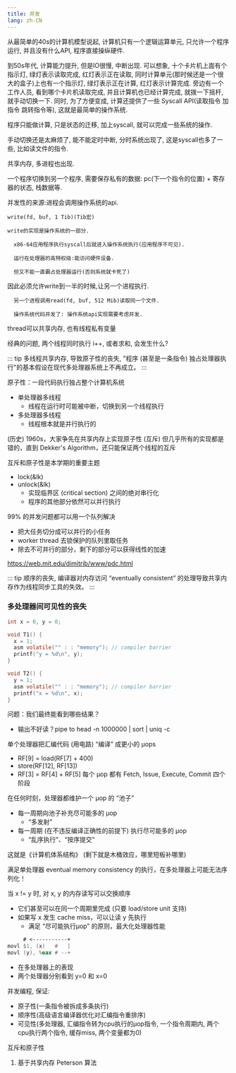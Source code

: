 ```yaml
---
title: 并发
lang: zh-CN
---
```


从最简单的40s的计算机模型说起, 计算机只有一个逻辑运算单元, 只允许一个程序运行, 并且没有什么API, 程序直接操纵硬件.

到50s年代, 计算能力提升, 但是IO很慢, 中断出现.
可以想象, 十个卡片机上面有个指示灯, 绿灯表示读取完成, 红灯表示正在读取, 同时计算单元(那时候还是一个很大的盒子)上也有一个指示灯, 绿灯表示正在计算, 红灯表示计算完成. 旁边有一个工作人员, 看到哪个卡片机读取完成, 并且计算机也已经计算完成, 就拨一下摇杆, 就手动切换一下.
同时, 为了方便变成, 计算还提供了一些 Syscall API(读取指令 加指令 跳转指令等), 这就是最简单的操作系统.

程序只能做计算, 只是状态的迁移, 加上syscall, 就可以完成一些系统的操作.

手动切换还是太麻烦了, 能不能定时中断, 分时系统出现了, 这是syscall也多了一些, 比如读文件的指令.

共享内存, 多进程也出现.

一个程序切换到另一个程序, 需要保存私有的数据: pc(下一个指令的位置) + 寄存器的状态, 栈数据等.

并发性的来源:进程会调用操作系统的api.

    write(fd, buf, 1 Tib)(Tib宏)

    write的实现是操作系统的一部分.

      x86-64应用程序执行syscall后就进入操作系统执行(应用程序不可见).

      运行在处理器的高特权级:能访问硬件设备.

      但又不能一直霸占处理器运行(否则系统就卡死了)

因此必须允许write到一半的时候,让另一个进程执行.

      另一个进程调用read(fd, buf, 512 Mib)读取同一个文件.

      操作系统代码并发了: 操作系统api实现需要考虑并发.

      

thread可以共享内存, 也有线程私有变量

经典的问题, 两个线程同时执行 i++, 或者求和, 会发生什么?

::: tip
多线程共享内存, 导致原子性的丧失, "程序 (甚至是一条指令) 独占处理器执行"的基本假设在现代多处理器系统上不再成立。
:::

原子性：一段代码执行独占整个计算机系统

- 单处理器多线程
  - 线程在运行时可能被中断，切换到另一个线程执行
- 多处理器多线程
  - 线程根本就是并行执行的

(历史) 1960s，大家争先在共享内存上实现原子性 (互斥)
但几乎所有的实现都是错的，直到 Dekker's Algorithm，还只能保证两个线程的互斥

互斥和原子性是本学期的重要主题
- lock(&lk)
- unlock(&lk)
  - 实现临界区 (critical section) 之间的绝对串行化
  - 程序的其他部分依然可以并行执行

99% 的并发问题都可以用一个队列解决
- 把大任务切分成可以并行的小任务
- worker thread 去锁保护的队列里取任务
- 除去不可并行的部分，剩下的部分可以获得线性的加速

https://web.mit.edu/dimitrib/www/pdc.html

::: tip
顺序的丧失, 编译器对内存访问 “eventually consistent” 的处理导致共享内存作为线程同步工具的失效。
:::

### 多处理器间可见性的丧失

```c
int x = 0, y = 0;

void T1() {
  x = 1;
  asm volatile("" : : "memory"); // compiler barrier
  printf("y = %d\n", y);
}

void T2() {
  y = 1;
  asm volatile("" : : "memory"); // compiler barrier
  printf("x = %d\n", x);
}
```

问题：我们最终能看到哪些结果？
- 输出不好读？pipe to head -n 1000000 | sort | uniq -c


单个处理器把汇编代码 (用电路) “编译” 成更小的 μops
- RF[9] = load(RF[7] + 400)
- store(RF[12], RF[13])
- RF[3] = RF[4] + RF[5]
每个 μop 都有 Fetch, Issue, Execute, Commit 四个阶段

在任何时刻，处理器都维护一个 μop 的 “池子”

- 每一周期向池子补充尽可能多的 μop
  - “多发射”
- 每一周期 (在不违反编译正确性的前提下) 执行尽可能多的 μop
  - “乱序执行”、“按序提交”

这就是《计算机体系结构》 (剩下就是木桶效应，哪里短板补哪里)

满足单处理器 eventual memory consistency 的执行，在多处理器上可能无法序列化！

当 x != y 时, 对 x, y 的内存读写可以交换顺序

- 它们甚至可以在同一个周期里完成 (只要 load/store unit 支持)
- 如果写 x 发生 cache miss，可以让读 y 先执行
  - 满足 “尽可能执行μop” 的原则，最大化处理器性能

```asm
     # <-----------+
movl $1, (x)   #   |
movl (y), %eax # --+
```

- 在多处理器上的表现
- 两个处理器分别看到 y=0 和 x=0

并发编程, 保证:

- 原子性(一条指令被拆成多条执行)
- 顺序性(高级语言编译器优化对汇编指令重排序)
- 可见性(多处理器, 汇编指令转为cpu执行的μop指令, 一个指令周期内, 两个cpu执行两个指令, 缓存miss, 两个变量都为0)

互斥和原子性
1. 基于共享内存 Peterson 算法


